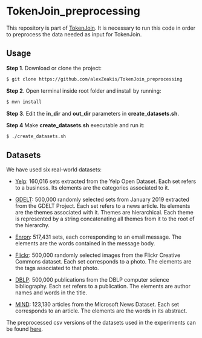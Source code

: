 # TokenJoin_preprocessing

This repository is part of [TokenJoin](https://github.com/alexZeakis/TokenJoin). It is necessary to run this code in order to preprocess the data needed as input for TokenJoin.

## Usage

**Step 1**. Download or clone the project:
```sh
$ git clone https://github.com/alexZeakis/TokenJoin_preprocessing
```

**Step 2**. Open terminal inside root folder and install by running:
```sh
$ mvn install
```

**Step 3**. Edit the **in_dir** and **out_dir** parameters in **create_datasets.sh**. 

**Step 4** Make **create_datasets.sh** executable and run it:
```sh
$ ./create_datasets.sh
```

## Datasets
We have used six real-world datasets:

- [Yelp](https://www.yelp.com/dataset): 160,016 sets extracted from the Yelp Open Dataset. Each set refers to a business. Its elements are the categories associated to it.

- [GDELT](https://www.gdeltproject.org/data.html): 500,000 randomly selected sets from January 2019 extracted from the GDELT Project. Each set refers to a news article. Its elements are the themes associated with it. Themes are hierarchical. Each theme is represented by a string concatenating all themes from it to the root of the hierarchy.

- [Enron](https://www.cs.cmu.edu/~enron): 517,431 sets, each corresponding to an email message. The elements are the words contained in the message body.

- [Flickr](https://yahooresearch.tumblr.com/post/89783581601/one-hundred-million-creative-commons-flickr-images-for): 500,000 randomly selected images from the Flickr Creative Commons dataset. Each set corresponds to a photo. The elements are the tags associated to that photo.

- [DBLP](https://dblp.uni-trier.de/xml): 500,000 publications from the DBLP computer science bibliography. Each set refers to a publication. The elements are author names and words in the title.

- [MIND](https://msnews.github.io): 123,130 articles from the MIcrosoft News Dataset. Each set corresponds to an article. The elements are the words in its abstract.

The preprocessed csv versions of the datasets used in the experiments can be found [here](https://drive.google.com/drive/folders/1u9ixJM25koPkHi8FJ0atrHL1WcE8dtLw?usp=sharing).
